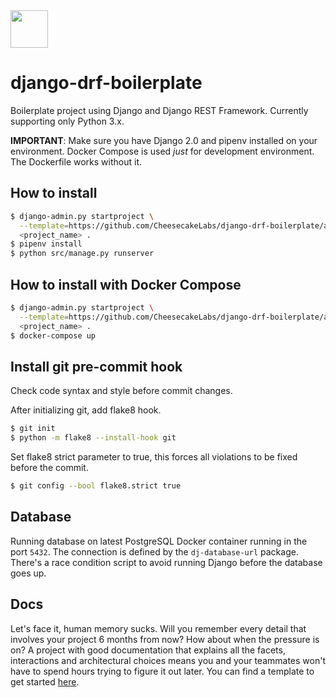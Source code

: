 <img src="https://s3-us-west-2.amazonaws.com/ckl-generic-hosting/cheesecake-logo-blue.png" height="60">

# django-drf-boilerplate
Boilerplate project using Django and Django REST Framework.
Currently supporting only Python 3.x.

**IMPORTANT**:
Make sure you have Django 2.0 and pipenv installed on your environment.
Docker Compose is used *just* for development environment. The Dockerfile works without it.

## How to install

```bash
$ django-admin.py startproject \
  --template=https://github.com/CheesecakeLabs/django-drf-boilerplate/archive/master.zip \
  <project_name> .
$ pipenv install
$ python src/manage.py runserver
```

## How to install with Docker Compose

```bash
$ django-admin.py startproject \
  --template=https://github.com/CheesecakeLabs/django-drf-boilerplate/archive/master.zip \
  <project_name> .
$ docker-compose up
```

## Install git pre-commit hook
Check code syntax and style before commit changes.

After initializing git, add flake8 hook.
```bash
$ git init
$ python -m flake8 --install-hook git
```

Set flake8 strict parameter to true, this forces all violations to be fixed
before the commit.
```bash
$ git config --bool flake8.strict true
```

## Database
Running database on latest PostgreSQL Docker container running in the port `5432`. The connection is defined by the `dj-database-url` package. There's a race condition script to avoid running Django before the database goes up.

## Docs
Let's face it, human memory sucks. Will you remember every detail that involves your project 6 months from now? How about when the pressure is on? A project with good documentation that explains all the facets, interactions and architectural choices means you and your teammates won't have to spend hours trying to figure it out later. You can find a template to get started [here](https://github.com/CheesecakeLabs/django-drf-boilerplate/wiki/Docs-Template).

